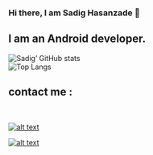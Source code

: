 ### Hi there, l am Sadig Hasanzade 👋

## l am an Android developer.
![Sadig’ GitHub stats](https://github-readme-stats.vercel.app/api?username=sadighasanzade&theme=synthwave&show_icons=true&count_private=true)
<br>
![Top Langs](https://github-readme-stats.vercel.app/api/top-langs/?username=sadighasanzade&theme=synthwave)

<h2>contact me :</h2>
<br>

<a href=https://www.linkedin.com/in/sadig-hasanzade-2b7868203>![alt text](https://img.shields.io/badge/-LinkedIn-0e76a8?style=plastic&logo=linkedIn)</a>

<a href=https://www.instagram.com/the___hasanzade>![alt text](https://img.shields.io/badge/-Instagram-833AB4?style=plastic&logo=Instagram)</a>
    

